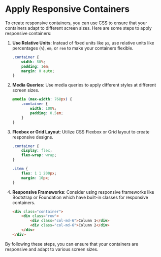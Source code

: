 # Apply Responsive Containers
To create responsive containers, you can use CSS to ensure that your containers adapt to different screen sizes. Here are some steps to apply responsive containers:

1. **Use Relative Units**: Instead of fixed units like `px`, use relative units like percentages (`%`), `em`, or `rem` to make your containers flexible.

    ```css
    .container {
        width: 80%;
        padding: 1em;
        margin: 0 auto;
    }
    ```

2. **Media Queries**: Use media queries to apply different styles at different screen sizes.

    ```css
    @media (max-width: 768px) {
        .container {
            width: 100%;
            padding: 0.5em;
        }
    }
    ```

3. **Flexbox or Grid Layout**: Utilize CSS Flexbox or Grid layout to create responsive designs.

    ```css
    .container {
        display: flex;
        flex-wrap: wrap;
    }

    .item {
        flex: 1 1 200px;
        margin: 10px;
    }
    ```

4. **Responsive Frameworks**: Consider using responsive frameworks like Bootstrap or Foundation which have built-in classes for responsive containers.

    ```html
    <div class="container">
        <div class="row">
            <div class="col-md-6">Column 1</div>
            <div class="col-md-6">Column 2</div>
        </div>
    </div>
    ```

By following these steps, you can ensure that your containers are responsive and adapt to various screen sizes.